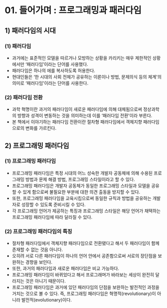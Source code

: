 # 01. 들어가며 : 프로그래밍과 패러다임

## 1) 패러다임의 시대

### (1) 패러다임

- 과거에는 표준적인 모델을 따르거나 모방하는 상황을 카리키는 매우 제한적인 상황에서만 ‘패러다임’이라는 단어를 사용했다.
- 패러다임은 하나의 에를 복사하도록 허용한다.
- 현대인들은 ‘한 시대의 사회 전체가 공유하는 이론이나 방법, 문제의식 등의 체계'의 의미로 ‘패러다임'이라는 단어를 사용한다.

### (2) 패러다임 전환

- 과학 혁명이란 과거의 패러다임이 새로운 패러다임에 의해 대체됨으로써 정상과학의 방향과 성격이 변동하는 것을 의미하는데 이를 ‘패러다임 전환'이라 부른다.
- 본 책에서 이야기하는 패러다임 전환이란 절차형 패러다임에서 객체지향 패러다임으로의 변화를 가르킨다.

## 2) 프로그래밍 패러다임

### (1) 프로그래밍 패러다임

- 프로그래밍 패러다임은 특정 시대의 어느 성숙한 개발자 공동체에 의해 수용된 프로그래밍 방법과 문제 해결 방법, 프로그래밍 스타일이라고 할 수 있다.
- 프로그래밍 패러다임은 개발자 공동체가 동일한 프로그래밍 스타일과 모델을 공유할 수 있게 함으로써 불필요한 부분에 대한 의견 출동을 방지할 수 있다.
- 또한, 프로그래밍 패러다임을 교육시킴으로써 동일한 규칙과 방법을 공유하는 개발자로 성장할 수 있도록 준비시킬 수 있다.
- 각 프로그래밍 언어가 제공하는 특징과 프로그래밍 스타일은 해당 언어가 채택하는 프로그래밍 패러다임에 따라 달라질 수 있다.

### (2) 프로그래밍 패러다임의 특징

- 절차형 패러다임에서 객체지향 패러다임으로 전환됐다고 해서 두 패러다임이 함께 존재할 수 없는 것음 아니다.
- 오히려 서로 다른 패러다임이 하나의 언어 안에서 공존함으로써 서로의 장단점을 보완하는 경향을 보인다.
- 또한, 과거의 패러다임과 새로운 패러다임은 비교 가능하다.
- 프로그래밍 패러다임이 바뀌었다고 해서 프로그래머가 바라보는 세상이 완전히 달라지는 것은 아니기 때문이다.
- 프로그래밍 패러다임은 과거에 있던 패러다임의 단점을 보완하는 발전적인 과정을 거치는 것으로 볼 수 있다. 즉, 프로그래밍 패러다임은 혁명적(revolutionary)이 아니라 발전적(evolutionary)이다.
